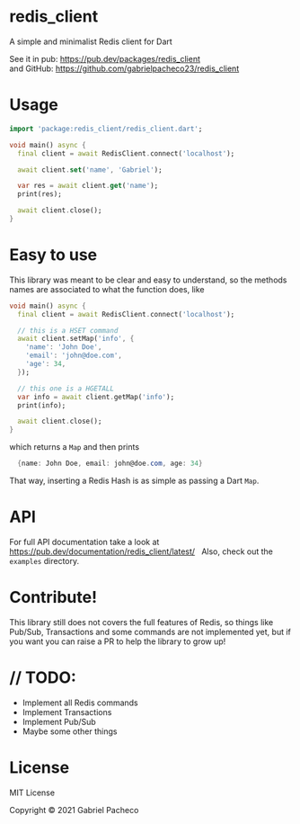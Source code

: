 # redis_client
A simple and minimalist Redis client for Dart

See it in pub: https://pub.dev/packages/redis_client \
and GitHub: https://github.com/gabrielpacheco23/redis_client

# Usage 

```dart
import 'package:redis_client/redis_client.dart';

void main() async {
  final client = await RedisClient.connect('localhost');

  await client.set('name', 'Gabriel');

  var res = await client.get('name');
  print(res);

  await client.close();
}
```

# Easy to use
This library was meant to be clear and easy to understand, so the methods names are associated to what the function does, like
```dart
void main() async {
  final client = await RedisClient.connect('localhost');

  // this is a HSET command
  await client.setMap('info', {
    'name': 'John Doe',
    'email': 'john@doe.com',
    'age': 34,
  });

  // this one is a HGETALL
  var info = await client.getMap('info');
  print(info);

  await client.close();
}
```
which returns a ```Map``` and then prints

```C#
  {name: John Doe, email: john@doe.com, age: 34}
```

That way, inserting a Redis Hash is as simple as passing a Dart ```Map```. 

# API
For full API documentation take a look at https://pub.dev/documentation/redis_client/latest/
&nbsp;
Also, check out the ```examples``` directory.

# Contribute!
This library still does not covers the full features of Redis, so things like Pub/Sub, Transactions and some commands are not implemented yet, but if you want you can raise a PR to help the library to grow up!

# // TODO:
- Implement all Redis commands
- Implement Transactions
- Implement Pub/Sub
- Maybe some other things

# License
MIT License

Copyright © 2021 Gabriel Pacheco